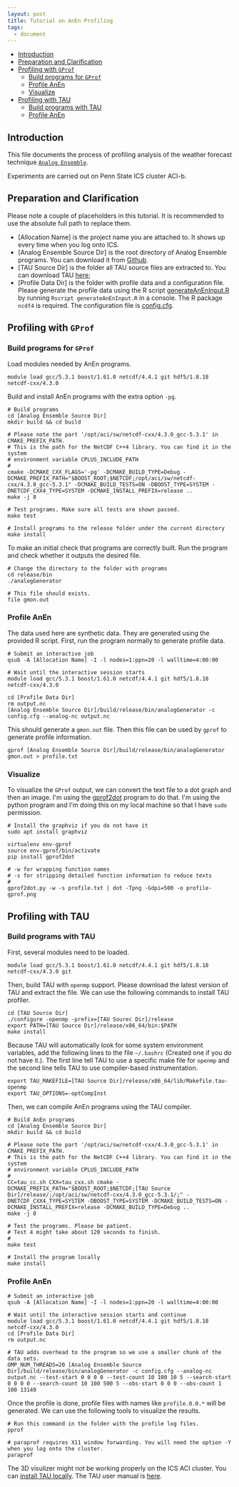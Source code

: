 ```yaml
---
layout: post
title: Tutorial on AnEn Profiling
tags:
  - document
---
```


<!-- vim-markdown-toc GFM -->

* [Introduction](#introduction)
* [Preparation and Clarification](#preparation-and-clarification)
* [Profiling with `GProf`](#profiling-with-gprof)
    * [Build programs for `GProf`](#build-programs-for-gprof)
    * [Profile AnEn](#profile-anen)
    * [Visualize](#visualize)
* [Profiling with TAU](#profiling-with-tau)
    * [Build programs with TAU](#build-programs-with-tau)
    * [Profile AnEn](#profile-anen-1)

<!-- vim-markdown-toc -->


## Introduction

This file documents the process of profiling analysis of the weather forecast technique [`Analog Ensemble`](https://weiming-hu.github.io/AnalogsEnsemble/).

Experiments are carried out on Penn State ICS cluster ACI-b.

## Preparation and Clarification

Please note a couple of placeholders in this tutorial. It is recommended to use the absolute full path to replace them.

- [Allocation Name] is the project name you are attached to. It shows up every time when you log onto ICS.
- [Analog Ensemble Source Dir] is the root directory of Analog Ensemble programs. You can download it from [Github](https://github.com/Weiming-Hu/AnalogsEnsemble).
- [TAU Source Dir] is the folder all TAU source files are extracted to. You can download TAU [here](https://www.cs.uoregon.edu/research/tau/downloads.php);
- [Profile Data Dir] is the folder with profile data and a configuration file. Please generate the profile data using the R script [generateAnEnInput.R](https://github.com/Weiming-Hu/AnalogsEnsemble/raw/gh-pages/assets/posts/2019-01-08-Profile-AnEn/generateAnEnInput.R) by running `Rscript generateAnEnInput.R` in a console. The R package `ncdf4` is required. The configuration file is [config.cfg](https://github.com/Weiming-Hu/AnalogsEnsemble/raw/gh-pages/assets/posts/2019-01-08-Profile-AnEn/config.cfg).

## Profiling with `GProf`

### Build programs for `GProf`

Load modules needed by AnEn programs.

```
module load gcc/5.3.1 boost/1.61.0 netcdf/4.4.1 git hdf5/1.8.18 netcdf-cxx/4.3.0
```

Build and install AnEn programs with the extra option `-pg`.

```
# Build programs
cd [Analog Ensemble Source Dir]
mkdir build && cd build

# Please note the part '/opt/aci/sw/netcdf-cxx/4.3.0_gcc-5.3.1' in CMAKE_PREFIX_PATH.
# This is the path for the NetCDF C++4 library. You can find it in the system
# environment variable CPLUS_INCLUDE_PATH
#
cmake -DCMAKE_CXX_FLAGS='-pg' -DCMAKE_BUILD_TYPE=Debug -DCMAKE_PREFIX_PATH="$BOOST_ROOT;$NETCDF;/opt/aci/sw/netcdf-cxx/4.3.0_gcc-5.3.1" -DCMAKE_BUILD_TESTS=ON -DBOOST_TYPE=SYSTEM -DNETCDF_CXX4_TYPE=SYSTEM -DCMAKE_INSTALL_PREFIX=release ..
make -j 8

# Test programs. Make sure all tests are shown passed.
make test

# Install programs to the release folder under the current directory
make install
```

To make an initial check that programs are correctly built. Run the program and check whether it outputs the desired file.

```
# Change the directory to the folder with programs
cd release/bin
./analogGenerator

# This file should exists.
file gmon.out
```

### Profile AnEn

The data used here are synthetic data. They are generated using the provided R script. First, run the program normally to generate profile data.

```
# Submit an interactive job
qsub -A [Allocation Name] -I -l nodes=1:ppn=20 -l walltime=4:00:00

# Wait until the interactive session starts
module load gcc/5.3.1 boost/1.61.0 netcdf/4.4.1 git hdf5/1.8.18 netcdf-cxx/4.3.0

cd [Profile Data Dir]
rm output.nc
[Analog Ensemble Source Dir]/build/release/bin/analogGenerator -c config.cfg --analog-nc output.nc
```

This should generate a `gmon.out` file. Then this file can be used by `gprof` to generate profile information.

```
gprof [Analog Ensemble Source Dir]/build/release/bin/analogGenerator gmon.out > profile.txt
```

### Visualize

To visualize the `GProf` output, we can convert the text file to a dot graph and then an image. I'm using the [gprof2dot](https://github.com/jrfonseca/gprof2dot) program to do that. I'm using the python program and I'm doing this on my local machine so that I have `sudo` permission.

```
# Install the graphviz if you do not have it
sudo apt install graphviz

virtualenv env-gprof
source env-gprof/bin/activate
pip install gprof2dot

# -w for wrapping function names
# -s for stripping detailed function information to reduce texts
#
gprof2dot.py -w -s profile.txt | dot -Tpng -Gdpi=500 -o profile-gprof.png
```


## Profiling with TAU

### Build programs with TAU
First, several modules need to be loaded.

```
module load gcc/5.3.1 boost/1.61.0 netcdf/4.4.1 git hdf5/1.8.18 netcdf-cxx/4.3.0 git
```

Then, build TAU with `openmp` support. Please download the latest version of TAU and extract the file. We can use the following commands to install TAU profiler.

```
cd [TAU Source Dir]
./configure -openmp -prefix=[TAU Sourec Dir]/release
export PATH=[TAU Source Dir]/release/x86_64/bin:$PATH
make install
```

Because TAU will automatically look for some system environment variables, add the following lines to the file `~/.bashrc` (Created one if you do not have it.). The first line tell TAU to use a specific make file for `openmp` and the second line tells TAU to use compiler-based instrumentation.

```
export TAU_MAKEFILE=[TAU Source Dir]/release/x86_64/lib/Makefile.tau-openmp
export TAU_OPTIONS=-optCompInst
```

Then, we can compile AnEn programs using the TAU compiler.

```
# Build AnEn programs
cd [Analog Ensemble Source Dir]
mkdir build && cd build

# Please note the part '/opt/aci/sw/netcdf-cxx/4.3.0_gcc-5.3.1' in CMAKE_PREFIX_PATH.
# This is the path for the NetCDF C++4 library. You can find it in the system
# environment variable CPLUS_INCLUDE_PATH
#
CC=tau_cc.sh CXX=tau_cxx.sh cmake -DCMAKE_PREFIX_PATH="$BOOST_ROOT;$NETCDF;[TAU Source Dir]/release/;/opt/aci/sw/netcdf-cxx/4.3.0_gcc-5.3.1/;" -DNETCDF_CXX4_TYPE=SYSTEM -DBOOST_TYPE=SYSTEM -DCMAKE_BUILD_TESTS=ON -DCMAKE_INSTALL_PREFIX=release -DCMAKE_BUILD_TYPE=Debug ..
make -j 8

# Test the programs. Please be patient.
# Test 4 might take about 120 seconds to finish.
#
make test

# Install the program locally
make install
```

### Profile AnEn

```
# Submit an interactive job
qsub -A [Allocation Name] -I -l nodes=1:ppn=20 -l walltime=4:00:00

# Wait until the interactive session starts and continue
module load gcc/5.3.1 boost/1.61.0 netcdf/4.4.1 git hdf5/1.8.18 netcdf-cxx/4.3.0
cd [Profile Data Dir]
rm output.nc

# TAU adds overhead to the program so we use a smaller chunk of the data sets.
OMP_NUM_THREADS=20 [Analog Ensemble Source Dir]/build/release/bin/analogGenerator -c config.cfg --analog-nc output.nc --test-start 0 0 0 0 --test-count 10 100 10 5 --search-start 0 0 0 0 --search-count 10 100 500 5 --obs-start 0 0 0 --obs-count 1 100 13140
```

Once the profile is done, profile files with names like `profile.0.0.*` will be generated. We can use the following tools to visualize the results.

```
# Run this command in the folder with the profile log files.
pprof

# paraprof requires X11 window forwarding. You will need the option -Y when you log onto the cluster.
paraprof
```

The 3D visulizer might not be working properly on the ICS ACI cluster. You can [install TAU locally](http://www.paratools.com/tau). The TAU user manual is [here](https://www.cs.uoregon.edu/research/paracomp/tau/tauprofile/docs/usersguide.pdf).
